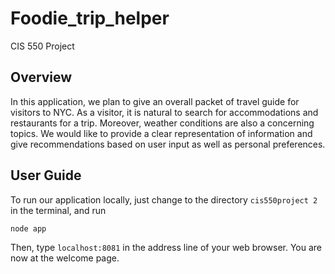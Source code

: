 # Foodie_trip_helper
CIS 550 Project

## Overview

In this application, we plan to give an overall packet of travel guide for visitors to NYC. As a visitor, it is natural to search for accommodations and restaurants for a trip. Moreover, weather conditions are also a concerning topics. We would like to provide a clear representation of information and give recommendations based on user input as well as personal preferences. 

## User Guide 

To run our application locally, just change to the directory `cis550project 2` in the terminal, and run 

```
node app
```

Then, type `localhost:8081` in the address line of your web browser. You are now at the welcome page. 